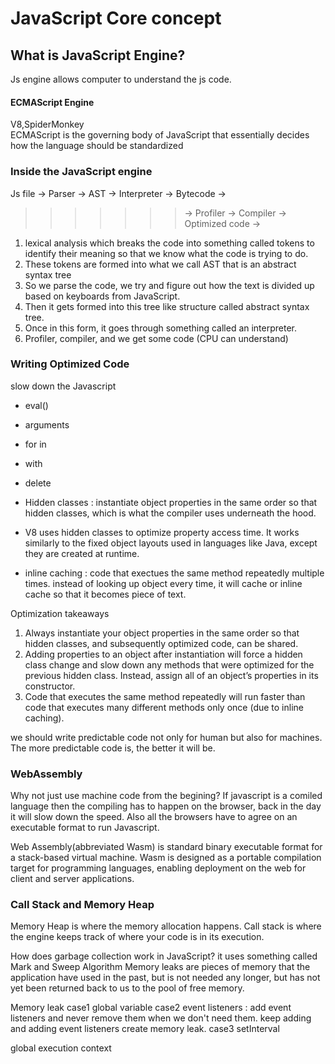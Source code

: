 # JavaScript Core concept

## What is JavaScript Engine?
Js engine allows computer to understand the js code.
#### ECMAScript Engine
V8,SpiderMonkey <br/>
ECMAScript is the governing body of JavaScript that essentially decides how the language should be standardized<br/>
### Inside the JavaScript engine
Js file -> Parser -> AST -> Interpreter -> Bytecode -> <br/>
> > > > > > >-> Profiler -> Compiler -> Optimized code -><br/>
1. lexical analysis which breaks the code into something called tokens to identify their meaning so that we know what the code is trying to do.
2. These tokens are formed into what we call AST that is an abstract syntax tree
3. So we parse the code, we try and figure out how the text is divided up based on keyboards from JavaScript.
4. Then it gets formed into this tree like structure called abstract syntax tree.
5. Once in this form, it goes through something called an interpreter.
6. Profiler, compiler, and we get some code (CPU can understand)

### Writing Optimized Code
slow down the Javascript
- eval()
- arguments
- for in
- with 
- delete

- Hidden classes : instantiate object properties in the same order so that hidden classes, which is what the compiler uses underneath the hood.
* V8 uses hidden classes to optimize property access time. It works similarly to the fixed object layouts used in languages like Java, except they are created at runtime.
- inline caching : code that exectues the same method repeatedly multiple times. instead of looking up object every time, it will cache or inline cache so that it becomes piece of text.

Optimization takeaways
1. Always instantiate your object properties in the same order so that hidden classes, and subsequently optimized code, can be shared.
2. Adding properties to an object after instantiation will force a hidden class change and slow down any methods that were optimized for the previous hidden class. Instead, assign all of an object’s properties in its constructor.
3. Code that executes the same method repeatedly will run faster than code that executes many different methods only once (due to inline caching).

we should write predictable code not only for human but also for machines. The more predictable code is, the better it will be.

### WebAssembly
Why not just use machine code from the begining?
If javascript is a comiled language then the compiling has to happen on the browser, back in the day it will slow down the speed. Also all the browsers have to agree on an executable format to run Javascript.

Web Assembly(abbreviated Wasm) is standard binary executable format for a stack-based virtual machine. Wasm is designed as a portable compilation target for programming languages, enabling deployment on the web for client and server applications.

### Call Stack and Memory Heap
Memory Heap is where the memory allocation happens.
Call stack is where the engine keeps track of where your code is in its execution.

How does garbage collection work in JavaScript?
it uses something called Mark and Sweep Algorithm
Memory leaks are pieces of memory that the application have used in the past, but is not needed
any longer, but has not yet been returned back to us to the pool of free memory.

Memory leak
case1 global variable
case2 event listeners : add event listeners and never remove them when we don't need them. keep adding and adding event listeners create memory leak.
case3 setInterval 

global execution context
